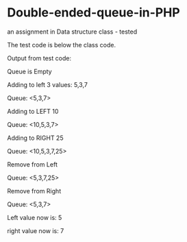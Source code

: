 # Double-ended-queue-in-PHP
an assignment in Data structure class - tested

The test code is below the class code.

Output from test code:

Queue is Empty

Adding to left 3 values: 5,3,7 

Queue: <5,3,7>

Adding to LEFT 10 

Queue: <10,5,3,7>

Adding to RIGHT 25 

Queue: <10,5,3,7,25>

Remove from Left 

Queue: <5,3,7,25>

Remove from Right 

Queue: <5,3,7>

Left value now is: 5

right value now is: 7
